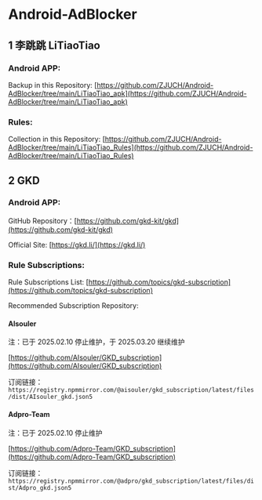 # Android-AdBlocker

## 1 李跳跳 LiTiaoTiao

### Android APP:

Backup in this Repository: [https://github.com/ZJUCH/Android-AdBlocker/tree/main/LiTiaoTiao_apk](https://github.com/ZJUCH/Android-AdBlocker/tree/main/LiTiaoTiao_apk)

### Rules:

Collection in this Repository: [https://github.com/ZJUCH/Android-AdBlocker/tree/main/LiTiaoTiao_Rules](https://github.com/ZJUCH/Android-AdBlocker/tree/main/LiTiaoTiao_Rules)

## 2 GKD

### Android APP:

GitHub Repository：[https://github.com/gkd-kit/gkd](https://github.com/gkd-kit/gkd)

Official Site: [https://gkd.li/](https://gkd.li/)

### Rule Subscriptions:

Rule Subscriptions List: [https://github.com/topics/gkd-subscription](https://github.com/topics/gkd-subscription)

Recommended Subscription Repository:

#### Alsouler

注：已于 2025.02.10 停止维护，于 2025.03.20 继续维护

[https://github.com/AIsouler/GKD_subscription](https://github.com/AIsouler/GKD_subscription)

订阅链接：`https://registry.npmmirror.com/@aisouler/gkd_subscription/latest/files/dist/AIsouler_gkd.json5`

#### Adpro-Team

注：已于 2025.02.10 停止维护

[https://github.com/Adpro-Team/GKD_subscription](https://github.com/Adpro-Team/GKD_subscription)

订阅链接：`https://registry.npmmirror.com/@adpro/gkd_subscription/latest/files/dist/Adpro_gkd.json5`
